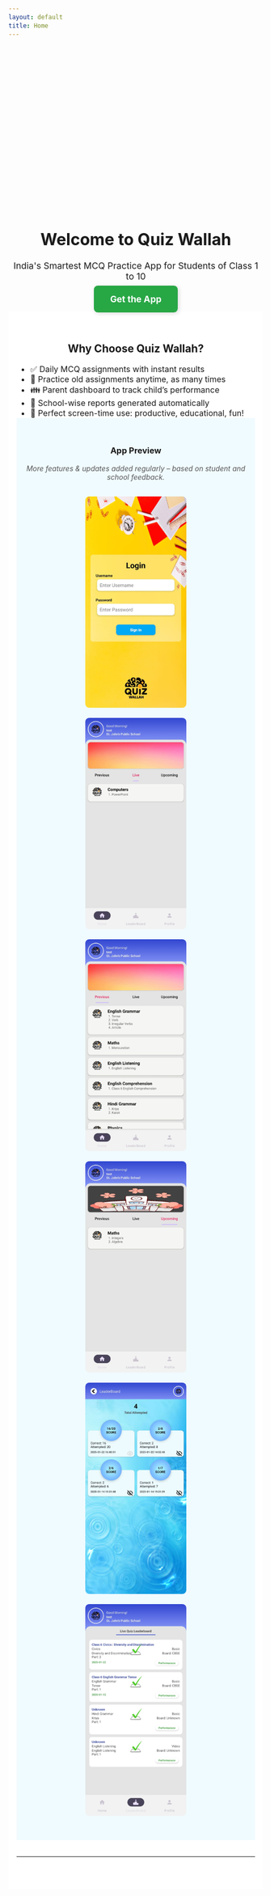 ```yaml
---
layout: default
title: Home
---
```

<!-- 👇 STEP 1: Paste banner slider code here -->
<div class="banner-slider">
  <div class="slide fade">
    <img src="/assets/images/banner1.jpg" />
  </div>
  <div class="slide fade">
    <img src="/assets/images/banner2.jpg" />
  </div>
  <div class="slide fade">
    <img src="/assets/images/banner3.jpg" />
  </div>
</div>

<style>
.banner-slider {
  max-width: 100%;
  height: 320px;
  position: relative;
  overflow: hidden;
}
.slide {
  display: none;
  position: absolute;
  width: 100%;
  height: 100%;
}
.slide img {
  width: 100%;
  height: 100%;
  object-fit: cover;
}
.fade {
  animation: fadeEffect 1s;
}
@keyframes fadeEffect {
  from { opacity: 0.4 }
  to { opacity: 1 }
}
</style>

<script>
let slideIndex = 0;
showSlides();
function showSlides() {
  const slides = document.getElementsByClassName("slide");
  for (let i = 0; i < slides.length; i++) {
    slides[i].style.display = "none";
  }
  slideIndex++;
  if (slideIndex > slides.length) {slideIndex = 1}
  slides[slideIndex - 1].style.display = "block";
  setTimeout(showSlides, 3000);
}
</script>

<!-- 👇 STEP 2: Existing hero content below -->

<h1 style="text-align: center; font-size: 2rem; text-shadow: 1px 1px 2px rgba(0,0,0,0.1);">
  Welcome to Quiz Wallah
</h1>


<p style="text-align: center; font-size: 1.1rem;">
  India's Smartest MCQ Practice App for Students of Class 1 to 10
</p>
<p style="text-align: center; margin-top: 1.5rem;">
  <a href="#"
     style="background-color: #28a745; color: white; padding: 16px 32px; font-size: 1.1rem;
            text-decoration: none; border-radius: 8px; font-weight: bold;
            box-shadow: 2px 2px 8px rgba(0,0,0,0.15);
            transition: all 0.2s ease;"
     onmouseover="this.style.backgroundColor='#218838'; this.style.transform='scale(1.05)';"
     onmouseout="this.style.backgroundColor='#28a745'; this.style.transform='scale(1)';">
    Get the App
  </a>
</p>


<div style="background-color: white; padding: 2rem 1rem;">
  <h2 style="text-align: center;">Why Choose Quiz Wallah?</h2>
<ul style="max-width: 700px; margin: auto; font-size: 1rem;">
  <li>✅ Daily MCQ assignments with instant results</li>
  <li>🔁 Practice old assignments anytime, as many times</li>
  <li>👪 Parent dashboard to track child’s performance</li>
  <li>🏫 School-wise reports generated automatically</li>
  <li>🎯 Perfect screen-time use: productive, educational, fun!</li>
</ul>


<div style="background-color: #f0fbff; padding: 2rem 1rem;">
  <h3 style="text-align: center;">App Preview</h3>
  <p style="text-align: center; margin-top: 1rem; font-style: italic; color: #555;">
  More features & updates added regularly – based on student and school feedback.
</p>

  <div style="display: flex; flex-wrap: wrap; justify-content: center; gap: 20px; padding: 1rem;">
    <img src="/assets/images/screenshot1.png" style="width: 200px; border-radius: 8px;" />
   <img src="/assets/images/screenshot2.png" alt="Screenshot 2" style="width: 200px; border-radius: 8px;" />
  <img src="/assets/images/screenshot3.png" alt="Screenshot 3" style="width: 200px; border-radius: 8px;" />
  <img src="/assets/images/screenshot4.png" alt="Screenshot 4" style="width: 200px; border-radius: 8px;" />
  <img src="/assets/images/screenshot5.png" alt="Screenshot 5" style="width: 200px; border-radius: 8px;" />
  <img src="/assets/images/screenshot6.png" alt="Screenshot 6" style="width: 200px; border-radius: 8px;" />
  </div>
</div>


<hr style="margin: 2rem 0;" />

